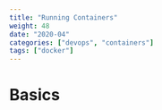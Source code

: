 ```yaml
---
title: "Running Containers"
weight: 48
date: "2020-04"
categories: ["devops", "containers"]
tags: ["docker"]
---
```


# Basics